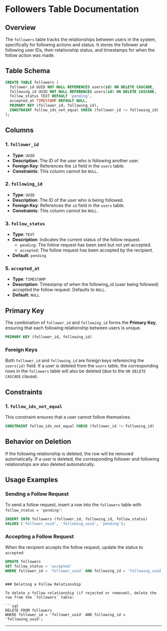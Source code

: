 # Followers Table Documentation

## Overview

The `followers` table tracks the relationships between users in the system, specifically for following actions and status. It stores the follower and following user IDs, their relationship status, and timestamps for when the follow action was made.

## Table Schema

```sql
CREATE TABLE followers (
  follower_id UUID NOT NULL REFERENCES users(id) ON DELETE CASCADE,
  following_id UUID NOT NULL REFERENCES users(id) ON DELETE CASCADE,
  follow_status TEXT DEFAULT 'pending',
  accepted_at TIMESTAMP DEFAULT NULL,
  PRIMARY KEY (follower_id, following_id),
  CONSTRAINT follow_ids_not_equal CHECK (follower_id != following_id)
);
```

## Columns

### 1. `follower_id`

- **Type**: `UUID`
- **Description**: The ID of the user who is following another user.
- **Foreign Key**: References the `id` field in the `users` table.
- **Constraints**: This column cannot be `NULL`.

### 2. `following_id`

- **Type**: `UUID`
- **Description**: The ID of the user who is being followed.
- **Foreign Key**: References the `id` field in the `users` table.
- **Constraints**: This column cannot be `NULL`.

### 3. `follow_status`

- **Type**: `TEXT`
- **Description**: Indicates the current status of the follow request.
  - `pending`: The follow request has been sent but not yet accepted.
  - `accepted`: The follow request has been accepted by the recipient.
- **Default**: `pending`

### 5. `accepted_at`

- **Type**: `TIMESTAMP`
- **Description**: Timestamp of when the following_id (user being followed) accepted the follow request. Defaults to `NULL`.
- **Default**: `NULL`

## Primary Key

The combination of `follower_id` and `following_id` forms the **Primary Key**, ensuring that each following relationship between users is unique.

```sql
PRIMARY KEY (follower_id, following_id)
```

### Foreign Keys

Both `follower_id` and `following_id` are foreign keys referencing the `users(id)` field. If a user is deleted from the `users` table, the corresponding rows in the `followers` table will also be deleted (due to the `ON DELETE CASCADE` clause).

## Constraints

### 1. `follow_ids_not_equal`

This constraint ensures that a user cannot follow themselves.

```sql
CONSTRAINT follow_ids_not_equal CHECK (follower_id != following_id)
```

## Behavior on Deletion

If the following relationship is deleted, the row will be removed automatically. If a user is deleted, the corresponding follower and following relationships are also deleted automatically.

## Usage Examples

### Sending a Follow Request

To send a follow request, insert a row into the `followers` table with `follow_status = 'pending'`:

```sql
INSERT INTO followers (follower_id, following_id, follow_status)
VALUES ('follower_uuid', 'following_uuid', 'pending');
```

### Accepting a Follow Request

When the recipient accepts the follow request, update the status to `accepted`:

```sql
UPDATE followers
SET follow_status = 'accepted'
WHERE follower_id = 'follower_uuid' AND following_id = 'following_uuid';
```

````

### Deleting a Follow Relationship

To delete a follow relationship (if rejected or removed), delete the row from the `followers` table:

```sql
DELETE FROM followers
WHERE follower_id = 'follower_uuid' AND following_id = 'following_uuid';
````

---
